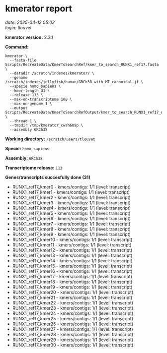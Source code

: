 # kmerator report
*date: 2025-04-12 05:02*  
*login: tlouvet*

**kmerator version:** 2.3.1

**Command:**

```
kmerator \
  --fasta-file Scripts/RecreateData/KmerToSearchRef/kmer_to_search_RUNX1_ref17.fasta \
  --datadir /scratch/indexes/kmerator/ \
  --genome /scratch/indexes/jellyfish/human/GRCh38_with_MT_canonical.jf \
  --specie homo_sapiens \
  --kmer-length 31 \
  --release 113 \
  --max-on-transcriptome 100 \
  --max-on-genome 1 \
  --output Scripts/RecreateData/KmerToSearchRefOutput/kmer_to_search_RUNX1_ref17_output \
  --thread 1 \
  --tmpdir /tmp/kmerator_cwsh609p \
  --assembly GRCh38
```

**Working directory:** `/scratch/users/tlouvet`

**Specie:** `homo_sapiens`

**Assembly:** `GRCh38`

**Transcriptome release:** `113`

**Genes/transcripts succesfully done (31)**

- RUNX1_ref17_kmer0 - kmers/contigs: 1/1 (level: transcript)
- RUNX1_ref17_kmer1 - kmers/contigs: 1/1 (level: transcript)
- RUNX1_ref17_kmer2 - kmers/contigs: 1/1 (level: transcript)
- RUNX1_ref17_kmer3 - kmers/contigs: 1/1 (level: transcript)
- RUNX1_ref17_kmer4 - kmers/contigs: 1/1 (level: transcript)
- RUNX1_ref17_kmer5 - kmers/contigs: 1/1 (level: transcript)
- RUNX1_ref17_kmer6 - kmers/contigs: 1/1 (level: transcript)
- RUNX1_ref17_kmer7 - kmers/contigs: 1/1 (level: transcript)
- RUNX1_ref17_kmer8 - kmers/contigs: 1/1 (level: transcript)
- RUNX1_ref17_kmer9 - kmers/contigs: 1/1 (level: transcript)
- RUNX1_ref17_kmer10 - kmers/contigs: 1/1 (level: transcript)
- RUNX1_ref17_kmer11 - kmers/contigs: 1/1 (level: transcript)
- RUNX1_ref17_kmer12 - kmers/contigs: 1/1 (level: transcript)
- RUNX1_ref17_kmer13 - kmers/contigs: 1/1 (level: transcript)
- RUNX1_ref17_kmer14 - kmers/contigs: 1/1 (level: transcript)
- RUNX1_ref17_kmer15 - kmers/contigs: 1/1 (level: transcript)
- RUNX1_ref17_kmer16 - kmers/contigs: 1/1 (level: transcript)
- RUNX1_ref17_kmer17 - kmers/contigs: 1/1 (level: transcript)
- RUNX1_ref17_kmer18 - kmers/contigs: 1/1 (level: transcript)
- RUNX1_ref17_kmer19 - kmers/contigs: 1/1 (level: transcript)
- RUNX1_ref17_kmer20 - kmers/contigs: 1/1 (level: transcript)
- RUNX1_ref17_kmer21 - kmers/contigs: 1/1 (level: transcript)
- RUNX1_ref17_kmer22 - kmers/contigs: 1/1 (level: transcript)
- RUNX1_ref17_kmer23 - kmers/contigs: 1/1 (level: transcript)
- RUNX1_ref17_kmer24 - kmers/contigs: 1/1 (level: transcript)
- RUNX1_ref17_kmer25 - kmers/contigs: 1/1 (level: transcript)
- RUNX1_ref17_kmer26 - kmers/contigs: 1/1 (level: transcript)
- RUNX1_ref17_kmer27 - kmers/contigs: 1/1 (level: transcript)
- RUNX1_ref17_kmer28 - kmers/contigs: 1/1 (level: transcript)
- RUNX1_ref17_kmer29 - kmers/contigs: 1/1 (level: transcript)
- RUNX1_ref17_kmer30 - kmers/contigs: 1/1 (level: transcript)
